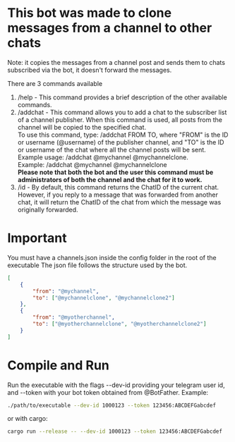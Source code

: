 # This bot was made to clone messages from a channel to other chats
Note: it copies the messages from a channel post and sends them to chats subscribed via the bot, it doesn't forward the messages.

There are 3 commands available
1. /help - This command provides a brief description of the other available commands.
2. /addchat - This command allows you to add a chat to the subscriber list of a channel publisher. When this command is used, all posts from the channel will be copied to the specified chat.  
To use this command, type: /addchat FROM TO, where "FROM" is the ID or username (@username) of the publisher channel, and "TO" is the ID or username of the chat where all the channel posts will be sent.  
Example usage: /addchat @mychannel @mychannelclone.  
Example: /addchat @mychannel @mychannelclone  
**Please note that both the bot and the user this command must be administrators of both the channel and the chat for it to work.**
3. /id - By default, this command returns the ChatID of the current chat. However, if you reply to a message that was forwarded from another chat, it will return the ChatID of the chat from which the message was originally forwarded.  

# Important
You must have a channels.json inside the config folder in the root of the executable
The json file follows the structure used by the bot.
```json
[
    {
        "from": "@mychannel",
        "to": ["@mychannelclone", "@mychannelclone2"]
    },
    {
        "from": "@myotherchannel",
        "to": ["@myotherchannelclone", "@myotherchannelclone2"]
    }
]
```

# Compile and Run
Run the executable with the flags --dev-id providing your telegram user id, and --token with your bot token obtained from @BotFather.
Example:
```sh
./path/to/executable --dev-id 1000123 --token 123456:ABCDEFGabcdef
```
or with cargo:
```sh
cargo run --release -- --dev-id 1000123 --token 123456:ABCDEFGabcdef
```
